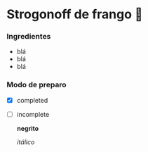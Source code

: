 # Strogonoff de frango :chicken:

### Ingredientes

- blá
- blá
- blá

### Modo de preparo

- [x] completed

- [ ] incomplete 

  **negrito**

  _itálico_

  

